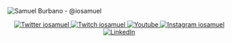 ![Samuel Burbano - @iosamuel](https://raw.githubusercontent.com/iosamuel/iosamuel/vue/src/assets/images/iosamuel.png)

<p align="center">
    <a href="https://twitter.com/iosamuel">
        <img src="https://img.shields.io/twitter/follow/iosamuel?label=Twitter&style=social" alt="Twitter iosamuel">
    </a>
    <a href="https://twitch.tv/iosamuel">
        <img src="https://img.shields.io/badge/Twitch--_.svg?label=Twitch&style=social&logo=twitch" alt="Twitch iosamuel">
    </a>
    <a href="https://www.youtube.com/iosamuel">
        <img src="https://img.shields.io/badge/Youtube--_.svg?style=social&logo=Youtube" alt="Youtube">
    </a>
    <a href="https://instagram.com/_iosamuel">
        <img src="https://img.shields.io/badge/Instagram--_.svg?label=Instagram&style=social&logo=instagram" alt="Instagram iosamuel">
    </a>
    <a href="https://www.linkedin.com/in/iosamuel">
        <img src="https://img.shields.io/badge/LinkedIn--_.svg?style=social&logo=linkedin" alt="LinkedIn">
    </a>
</p>
